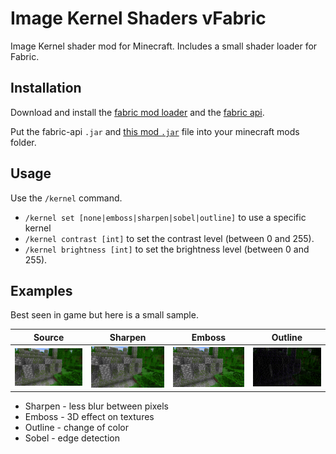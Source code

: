 # Image Kernel Shaders vFabric
Image Kernel shader mod for Minecraft. Includes a small shader loader for Fabric.

## Installation
Download and install the [fabric mod loader](https://fabricmc.net/use/) and the [fabric api](https://www.curseforge.com/minecraft/mc-mods/fabric-api).

Put the fabric-api `.jar` and [this mod `.jar`](https://github.com/55c3/kernel-shaders/releases) file into your minecraft mods folder.

## Usage
Use the `/kernel` command.
 * `/kernel set [none|emboss|sharpen|sobel|outline]` to use a specific kernel
 * `/kernel contrast [int]` to set the contrast level (between 0 and 255).
 * `/kernel brightness [int]` to set the brightness level (between 0 and 255).

## Examples
Best seen in game but here is a small sample.

| Source | Sharpen | Emboss | Outline |
|-------|--------|---------|------|
|![source](examples/source.png)|![Sharpen](examples/sharpen.png)|![Emboss](examples/emboss.png)|![Outline](examples/outline.png)|

* Sharpen - less blur between pixels
* Emboss - 3D effect on textures
* Outline - change of color
* Sobel - edge detection

